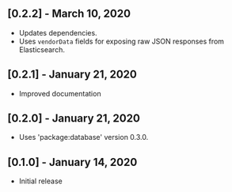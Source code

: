 ## [0.2.2] - March 10, 2020

* Updates dependencies.
* Uses `vendorData` fields for exposing raw JSON responses from Elasticsearch.

## [0.2.1] - January 21, 2020

* Improved documentation

## [0.2.0] - January 21, 2020

* Uses 'package:database' version 0.3.0.

## [0.1.0] - January 14, 2020

* Initial release